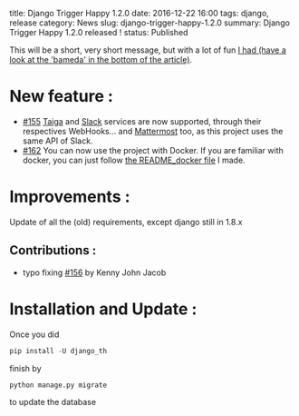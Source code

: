 title: Django Trigger Happy 1.2.0
date: 2016-12-22 16:00
tags: django, release
category: News
slug: django-trigger-happy-1.2.0
summary: Django Trigger Happy 1.2.0 released !
status: Published


This will be a short, very short message, but with a lot of fun [I had (have a look at the 'bameda' in the bottom of the article)](https://foxmask.trigger-happy.eu/post/2016/11/26/trigger-happy-two-weeks-after-strong-storm/).

New feature :
=============

* [#155](https://github.com/foxmask/django-th/issues/155) [Taiga](https://taiga.io/) and [Slack](https://slack.com/) services are now supported, through their respectives WebHooks... and [Mattermost](https://about.mattermost.com/) too, as this project uses the same API of Slack. 
* [#162](https://github.com/foxmask/django-th/issues/162) You can now use the project with Docker. If you are familiar with docker, you can just follow [the README_docker file](https://github.com/foxmask/django-th/blob/master/README_docker.md) I made.

Improvements :
==============

Update of all the (old) requirements, except django still in 1.8.x

Contributions :
---------------

* typo fixing [#156](https://github.com/foxmask/django-th/pull/156) by Kenny John Jacob

Installation and Update :
=========================

Once you did 

```python
pip install -U django_th 
```

finish by

```python
python manage.py migrate
```
to update the database


